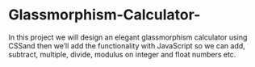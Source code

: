 # Glassmorphism-Calculator-
In this project we will design an elegant glassmorphism calculator using CSSand then we’ll add the functionality with JavaScript so we can add, subtract, multiple, divide, modulus on integer and float numbers etc.


